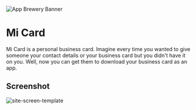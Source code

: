 ![App Brewery Banner](https://github.com/londonappbrewery/Images/blob/master/AppBreweryBanner.png)

# Mi Card

Mi Card is a personal business card. Imagine every time you wanted to give someone your contact details or your business card but you didn't have it on you. Well, now you can get them to download your business card as an app.

## Screenshot

![site-screen-template](https://user-images.githubusercontent.com/46846821/79633070-93927c00-817c-11ea-9f8d-e1c0f346cf0a.jpg)